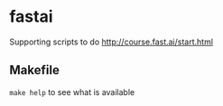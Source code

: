 # fastai
Supporting scripts to do http://course.fast.ai/start.html

## Makefile
`make help` to see what is available
